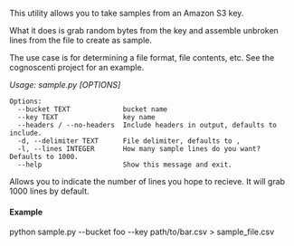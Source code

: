 This utility allows you to take samples from an Amazon S3 key.

What it does is grab random bytes from the key and assemble unbroken lines from
the file to create as sample.

The use case is for determining a file format, file contents, etc. See the
cognoscenti project for an example.

_Usage: sample.py [OPTIONS]_

    Options:
      --bucket TEXT             bucket name
      --key TEXT                key name
      --headers / --no-headers  Include headers in output, defaults to include.
      -d, --delimiter TEXT      File delimiter, defaults to ,
      -l, --lines INTEGER       How many sample lines do you want? Defaults to 1000.
      --help                    Show this message and exit.

Allows you to indicate the number of lines you hope to recieve. It will
grab 1000 lines by default.

#### Example

  python sample.py --bucket foo --key path/to/bar.csv > sample_file.csv
